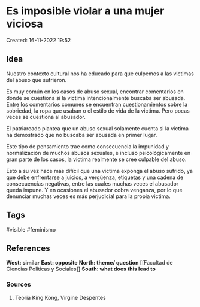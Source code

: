 # Es imposible violar a una mujer viciosa

Created: 16-11-2022 19:52

## <span class="pink"> **Idea** </span>
Nuestro contexto cultural nos ha educado para que culpemos a las victimas del abuso que sufrieron.

Es muy común en los casos de abuso sexual, encontrar comentarios en dónde se cuestiona si la victima intencionalmente buscaba ser abusada. Entre los comentarios comunes se encuentran cuestionamientos sobre la sobriedad, la ropa que usaban o el estilo de vida de la victima. Pero pocas veces se cuestiona al abusador.

El patriarcado plantea que un abuso sexual solamente cuenta si la victima ha demostrado que no buscaba ser abusada en primer lugar. 

Este tipo de pensamiento trae como consecuencia la impunidad y normalización de muchos abusos sexuales, e incluso psicológicamente en gran parte de los casos, la victima realmente se cree culpable del abuso.

Esto a su vez hace más difícil que una victima exponga el abuso sufrido, ya que debe enfrentarse a juicios, a vergüenza, etiquetas y una cadena de consecuencias negativas,  entre las cuales muchas veces el abusador queda impune. Y en ocasiones el abusador cobra venganza, por lo que denunciar muchas veces es más perjudicial para la propia victima. 

## <span class="orange"> **Tags**</span>
<span class="tag"> #visible</span>  <span class="tag"> #feminismo</span> 

## <span class="green"> **References**</span>
<span class="blue"> **West: similar** </span>
<span class="blue"> **East: opposite** </span>
<span class="blue"> **North: theme/ question** </span>
[[Facultad de Ciencias Políticas y Sociales]]
<span class="blue"> **South: what does this lead to** </span>

### <span class="purple"> **Sources**</span>
1. Teoria King Kong, Virgine Despentes